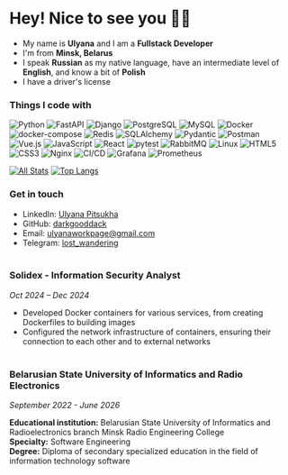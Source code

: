  <h1> Hey! Nice to see you 👋🏻</h1>

- My name is <b>Ulyana</b> and I am a <b>Fullstack Developer</b>
- I'm from <b>Minsk, Belarus</b>
- I speak <b>Russian</b> as my native language, have an intermediate level of <b>English</b>, and know a bit of <b>Polish</b>
- I have a driver's license

### Things I code with
<p>
  <img alt="Python" src="https://img.shields.io/badge/-Python-3776AB?style=flat-square&logo=python&logoColor=white" />
  <img alt="FastAPI" src="https://img.shields.io/badge/-FastAPI-005571?style=flat-square&logo=fastapi&logoColor=white" />
  <img alt="Django" src="https://img.shields.io/badge/-Django-092E20?style=flat-square&logo=django&logoColor=white" />
  <img alt="PostgreSQL" src="https://img.shields.io/badge/-PostgreSQL-4169E1?style=flat-square&logo=postgresql&logoColor=white" />
  <img alt="MySQL" src="https://img.shields.io/badge/-MySQL-4479A1?style=flat-square&logo=mysql&logoColor=white" />
  <img alt="Docker" src="https://img.shields.io/badge/-Docker-46a2f1?style=flat-square&logo=docker&logoColor=white" />
  <img alt="docker-compose" src="https://img.shields.io/badge/-docker--compose-3C3C3D?style=flat-square&logo=docker&logoColor=white" />
  <img alt="Redis" src="https://img.shields.io/badge/-Redis-DC382D?style=flat-square&logo=redis&logoColor=white" />
  <img alt="SQLAlchemy" src="https://img.shields.io/badge/-SQLAlchemy-4B8BBE?style=flat-square&logo=sqlalchemy&logoColor=white" />
  <img alt="Pydantic" src="https://img.shields.io/badge/-Pydantic-005571?style=flat-square&logo=pydantic&logoColor=white" />
  <img alt="Postman" src="https://img.shields.io/badge/-Postman-FF6C37?style=flat-square&logo=postman&logoColor=white" />
  <img alt="Vue.js" src="https://img.shields.io/badge/-Vue.js-4FC08D?style=flat-square&logo=vuedotjs&logoColor=white" />
  <img alt="JavaScript" src="https://img.shields.io/badge/-JavaScript-F7DF1E?style=flat-square&logo=javascript&logoColor=black" />
  <img alt="React" src="https://img.shields.io/badge/-React-45b8d8?style=flat-square&logo=react&logoColor=white" />
  <img alt="pytest" src="https://img.shields.io/badge/-pytest-4FC08D?style=flat-square&logoColor=white" />
  <img alt="RabbitMQ" src="https://img.shields.io/badge/-RabbitMQ-FF6600?style=flat-square&logo=rabbitmq&logoColor=white" />
  <img alt="Linux" src="https://img.shields.io/badge/-Linux-FCC624?style=flat-square&logo=linux&logoColor=black" />
  <img alt="HTML5" src="https://img.shields.io/badge/-HTML5-E34F26?style=flat-square&logo=html5&logoColor=white" />
  <img alt="CSS3" src="https://img.shields.io/badge/-CSS3-1572B6?style=flat-square&logo=css3&logoColor=white" />
  <img alt="Nginx" src="https://img.shields.io/badge/-Nginx-009639?style=flat-square&logo=nginx&logoColor=white" />
  <img alt="CI/CD" src="https://img.shields.io/badge/-CI/CD-0A0A0A?style=flat-square&logo=githubactions&logoColor=white" />
  <img alt="Grafana" src="https://img.shields.io/badge/-Grafana-F46800?style=flat-square&logo=grafana&logoColor=white" />
  <img alt="Prometheus" src="https://img.shields.io/badge/-Prometheus-E6522C?style=flat-square&logo=prometheus&logoColor=white" />

</p>

[![All Stats](https://github-readme-stats-axpwmfcg3.vercel.app/api?username=darkgooddack&show_icons=true&include_all_commits=true&count_private=true&hide=contribs&theme=radical)](https://github.com/darkgooddack/github-readme-stats)
[![Top Langs](https://github-readme-stats-axpwmfcg3.vercel.app/api/top-langs/?username=darkgooddack&layout=compact&theme=radical)](https://github.com/darkgooddack/github-readme-stats)



### Get in touch
- LinkedIn: [Ulyana Pitsukha](https://www.linkedin.com/in/ulyanapitsukha/)
- GitHub: [darkgooddack](https://github.com/darkgooddack)
- Email: [ulyanaworkpage@gmail.com](mailto:ulyanaworkpage@gmail.com)
- Telegram: [lost_wandering](https://t.me/lost_wandering)
<br></br> 
### Solidex - Information Security Analyst
*Oct 2024 – Dec 2024*
- Developed Docker containers for various services, from creating Dockerfiles to building images 
- Configured the network infrastructure of containers, ensuring their connection to each other and to external networks
<br></br>
### Belarusian State University of Informatics and Radio Electronics
*September 2022 - June 2026*  

**Educational institution:** Belarusian State University of Informatics and Radioelectronics branch Minsk Radio Engineering College   
**Specialty:** Software Engineering  
**Degree:** Diploma of secondary specialized education in the field of information technology software






